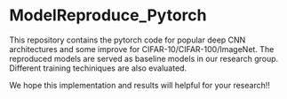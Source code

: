 # ModelReproduce_Pytorch

This repository contains the pytorch code for popular deep CNN architectures and some improve for CIFAR-10/CIFAR-100/ImageNet. The reproduced models are served as baseline models in our research group. Different training techiniques are also evaluated. 

We hope this implementation and results will helpful for your research!!

